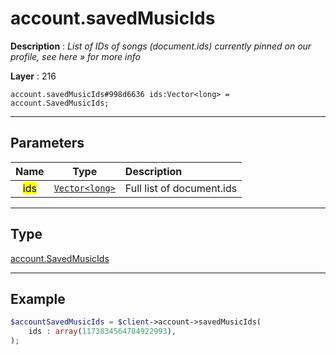 # account.savedMusicIds

**Description** : *List of IDs of songs \(document\.ids\) currently pinned on our profile, see here &raquo; for more info*

**Layer** : 216

```tl
account.savedMusicIds#998d6636 ids:Vector<long> = account.SavedMusicIds;
```

---

## Parameters

| Name | Type | Description |
| :---: | :---: | :--- |
| <mark>ids</mark> | [`Vector<long>`](type/long) | Full list of document.ids |

---

## Type

[account.SavedMusicIds](type/account.SavedMusicIds)

---

## Example

```php
$accountSavedMusicIds = $client->account->savedMusicIds(
	ids : array(1173834564784922993),
);
```